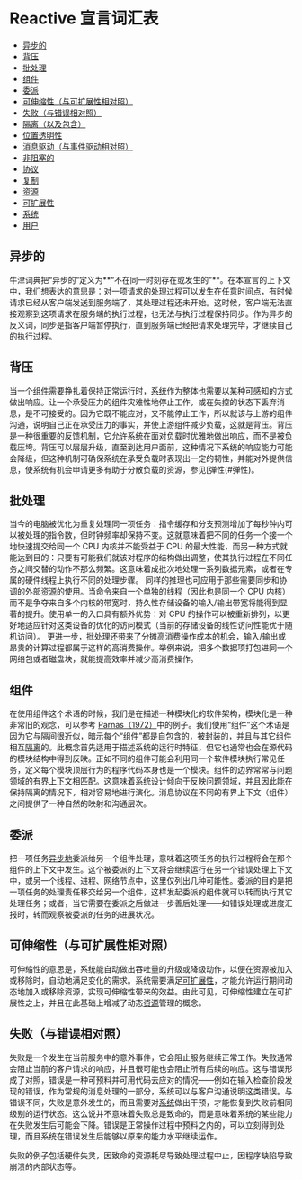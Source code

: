 # Reactive 宣言词汇表

* [异步的](#异步的)
* [背压](#背压)
* [批处理](#批处理)
* [组件](#组件)
* [委派](#委派)
* [可伸缩性（与可扩展性相对照）](#可伸缩性)
* [失败（与错误相对照）](#失败)
* [隔离（以及包含）](#隔离)
* [位置透明性](#位置透明性)
* [消息驱动（与事件驱动相对照）](#消息驱动)
* [非阻塞的](#非阻塞的)
* [协议](#协议)
* [复制](#复制)
* [资源](#资源)
* [可扩展性](#可扩展性)
* [系统](#系统)
* [用户](#用户)

## <a name="异步的"></a>异步的
牛津词典把“异步的”定义为**“不在同一时刻存在或发生的”**。在本宣言的上下文中，我们想表达的意思是：对一项请求的处理过程可以发生在任意时间点，有时候请求已经从客户端发送到服务端了，其处理过程还未开始。这时候，客户端无法直接观察到这项请求在服务端的执行过程，也无法与执行过程保持同步。作为异步的反义词，同步是指客户端暂停执行，直到服务端已经把请求处理完毕，才继续自己的执行过程。

## <a name="背压"></a>背压
当一个[组件](#组件)需要挣扎着保持正常运行时，[系统](#系统)作为整体也需要以某种可感知的方式做出响应。让一个承受压力的组件灾难性地停止工作，或在失控的状态下丢弃消息，是不可接受的。因为它既不能应对，又不能停止工作，所以就该与上游的组件沟通，说明自己正在承受压力的事实，并使上游组件减少负载，这就是背压。背压是一种很重要的反馈机制，它允许系统在面对负载时优雅地做出响应，而不是被负载压垮。背压可以层层升级，直至到达用户面前，这种情况下系统的响应能力可能会降级，但这种机制可确保系统在承受负载时表现出一定的韧性，并能对外提供信息，使系统有机会申请更多有助于分散负载的资源，参见[弹性(#弹性)。

## <a name="批处理"></a>批处理
当今的电脑被优化为重复处理同一项任务：指令缓存和分支预测增加了每秒钟内可以被处理的指令数，但时钟频率却保持不变。这就意味着把不同的任务一个接一个地快速提交给同一个 CPU 内核并不能受益于 CPU 的最大性能，而另一种方式就能达到目的：只要有可能我们就该对程序的结构做出调整，使其执行过程在不同任务之间交替的动作不那么频繁。这意味着成批次地处理一系列数据元素，或者在专属的硬件线程上执行不同的处理步骤。
同样的推理也可应用于那些需要同步和协调的外部[资源](#资源)的使用。当命令来自一个单独的线程（因此也是同一个 CPU 内核）而不是争夺来自多个内核的带宽时，持久性存储设备的输入/输出带宽将能得到显著的提升。使用单一的入口具有额外优势：对 CPU 的操作可以被重新排列，以更好地适应针对这类设备的优化的访问模式（当前的存储设备的线性访问性能优于随机访问）。
更进一步，批处理还带来了分摊高消费操作成本的机会，输入/输出或昂贵的计算过程都属于这样的高消费操作。举例来说，把多个数据项打包进同一个网络包或者磁盘块，就能提高效率并减少高消费操作。

## <a name="组件"></a>组件
在使用组件这个术语的时候，我们是在描述一种模块化的软件架构，模块化是一种非常旧的观念，可以参考 [Parnas（1972）](https://www.cs.umd.edu/class/spring2003/cmsc838p/Design/criteria.pdf)中的例子。我们使用“组件”这个术语是因为它与隔间很近似，暗示每个“组件”都是自包含的，被封装的，并且与其它组件相互[隔离](#隔离)的。此概念首先适用于描述系统的运行时特征，但它也通常也会在源代码的模块结构中得到反映。正如不同的组件可能会利用同一个软件模块执行常见任务，定义每个模块顶层行为的程序代码本身也是一个模块。组件的边界常常与问题领域的[有界上下文](http://martinfowler.com/bliki/BoundedContext.html)相匹配。这意味着系统设计倾向于反映问题领域，并且因此能在保持隔离的情况下，相对容易地进行演化。消息协议在不同的有界上下文（组件）之间提供了一种自然的映射和沟通层次。

## <a name="委派"></a>委派
把一项任务[异步地](#异步的)委派给另一个组件处理，意味着这项任务的执行过程将会在那个组件的上下文中发生。这个被委派的上下文将会继续运行在另一个错误处理上下文中，或另一个线程、进程、网络节点中，这里仅列出几种可能性。委派的目的是把一项任务的处理责任移交给另一个组件，这样发起委派的组件就可以转而执行其它处理任务；或者，当它需要在委派之后做进一步善后处理——如错误处理或进度汇报时，转而观察被委派的任务的进展状况。

## <a name="可伸缩性"></a>可伸缩性（与可扩展性相对照）
可伸缩性的意思是，系统能自动做出吞吐量的升级或降级动作，以便在资源被加入或移除时，自动地满足变化的需求。系统需要满足[可扩展性](#可扩展性)，才能允许运行期间动态地加入或移除资源，实现可伸缩性带来的效益。由此可见，可伸缩性建立在可扩展性之上，并且在此基础上增减了动态[资源](#资源)管理的概念。

## <a name="失败"></a>失败（与错误相对照）
失败是一个发生在当前服务中的意外事件，它会阻止服务继续正常工作。失败通常会阻止当前的客户请求的响应，并且很可能也会阻止所有后续的响应。这与错误形成了对照，错误是一种可预料并可用代码去应对的情况——例如在输入检查阶段发现的错误，作为常规的消息处理的一部分，系统可以与客户沟通说明这类错误。与错误不同，失败是意外发生的，而且需要对[系统](#系统)做出干预，才能恢复到失败前相同级别的运行状态。这么说并不意味着失败总是致命的，而是意味着系统的某些能力在失败发生后可能会下降。错误是正常操作过程中预料之内的，可以立刻得到处理，而且系统在错误发生后能够以原来的能力水平继续运作。

失败的例子包括硬件失灵，因致命的资源耗尽导致处理过程中止，因程序缺陷导致崩溃的内部状态等。
